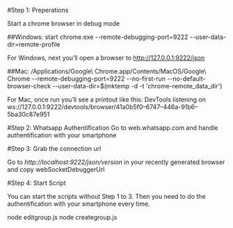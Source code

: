 #Step 1: Preperations

Start a chrome browser in debug mode

##Windows: 
start chrome.exe --remote-debugging-port=9222 --user-data-dir=remote-profile

For Windows, next you’ll open a browser to http://127.0.0.1:9222/json

##Mac: 
/Applications/Google\ Chrome.app/Contents/MacOS/Google\ Chrome --remote-debugging-port=9222 --no-first-run --no-default-browser-check --user-data-dir=$(mktemp -d -t 'chrome-remote_data_dir')

For Mac, once run you’ll see a printout like this:
DevTools listening on ws://127.0.0.1:9222/devtools/browser/41a0b5f0–6747–446a-91b6–5ba30c87e951

#Step 2: Whatsapp Authentification
Go to web.whatsapp.com and handle authentification with your smartphone

#Step 3: Grab the connection url

Go to *http://localhost:9222/json/version* in your recently generated browser and copy webSocketDebuggerUrl



#Step 4: Start Script

You can start the scripts without Step 1 to 3. Then you need to do the authentification with your smartphone every time. 

node editgroup.js
node creategroup.js